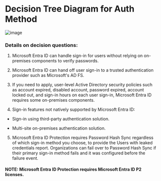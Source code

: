 # Decision Tree Diagram for Auth Method

![image](https://github.com/user-attachments/assets/5dbb260b-c1f6-44ed-9671-33803819382e)

### Details on decision questions:

1) Microsoft Entra ID can handle sign-in for users without relying on on-premises components to verify passwords.

2) Microsoft Entra ID can hand off user sign-in to a trusted authentication provider such as Microsoft's AD FS.

3) If you need to apply, user-level Active Directory security policies such as account expired, disabled account, password expired, account locked out, and sign-in hours on each user sign-in, Microsoft Entra ID requires some on-premises components.

4) Sign-in features not natively supported by Microsoft Entra ID:

 - Sign-in using third-party authentication solution.

 - Multi-site on-premises authentication solution.

5) Microsoft Entra ID Protection requires Password Hash Sync regardless of which sign-in method you choose, to provide the Users with leaked credentials report. Organizations can fail over to Password Hash Sync if their primary sign-in method fails and it was configured before the failure event.

#### NOTE: Microsoft Entra ID Protection requires Microsoft Entra ID P2 licenses.

